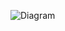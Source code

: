 ![Diagram](https://user-images.githubusercontent.com/98817564/155674552-f3e555a1-4a21-4144-8e57-7bbd622dc833.png)
